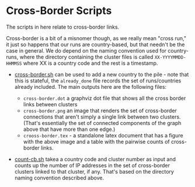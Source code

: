 
# Cross-Border Scripts

The scripts in here relate to cross-border links.

Cross-border is a bit of a misnomer though, as we really mean "cross run,"
it just so happens that our runs are country-based, but that needn't be
the case in general. We do depend on the naming convention used for 
country-runs, where the directory containing the cluster files is called
```XX-YYYYMMDD-HHMMSS``` where XX is a country code and the rest is a
timestamp.

- [cross-border.sh](cross-border.sh) can be used to add a new country to the
  pile - note that this is stateful, the ```already_done``` file records the
  set of runs/countries already included. The main outputs here are the
  following files:

	- ```cross-border.dot``` a graphviz dot file that shows all the cross
	border links between clusters
	- ```cross-border.png``` an image that renders the set of cross-border
	connections that aren't simply a single link between two clusters. (That's
	essentially the set of connected components of the graph above that
	have more than one edge.)
	- ```crooss-border.tex``` - a standalone latex document that has a 
	figure with the above image and a table with the pairwise counts of 
	cross-border links.

- [count-cb.sh](count-cb.sh) takea a country code and cluster number
  as input and counts up the number of IP addresses in the set of 
  cross-border clusters linked to that cluster, if any. That's based
  on the directory naming convention described above.

